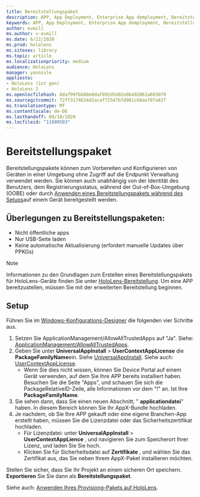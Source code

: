 ```yaml
---
title: Bereitstellungspaket
description: APP, App Deployment, Enterprise App demployment, Bereitstellung
keywords: APP, App Deployment, Enterprise App demployment, Bereitstellung
author: evmill
ms.author: v-evmill
ms.date: 6/22/2020
ms.prod: hololens
ms.sitesec: library
ms.topic: article
ms.localizationpriority: medium
audience: HoloLens
manager: yannisle
appliesto:
- HoloLens (1st gen)
- HoloLens 2
ms.openlocfilehash: 6daf99fbb60e0daf892d5d02e86492061a665070
ms.sourcegitcommit: 72ff3174b34d2acaf72547b7d981c66aef8fa82f
ms.translationtype: MT
ms.contentlocale: de-DE
ms.lasthandoff: 09/10/2020
ms.locfileid: "11009503"
---
```

# Bereitstellungspaket

Bereitstellungspakete können zum Vorbereiten und Konfigurieren von Geräten in einer Umgebung ohne Zugriff auf die Endpunkt Verwaltung verwendet werden. Sie können auch unabhängig von der Identität des Benutzers, dem Registrierungsstatus, während der Out-of-Box-Umgebung (OOBE) oder durch [Anwenden eines Bereitstellungspakets während des Setups](https://docs.microsoft.com/hololens/hololens-provisioning##apply-a-provisioning-package-to-hololens-during-setup)auf einem Gerät bereitgestellt werden.

## Überlegungen zu Bereitstellungspaketen:
* Nicht öffentliche apps
* Nur USB-Seite laden
* Keine automatische Aktualisierung (erfordert manuelle Updates über PPKGs)

> [!NOTE] 
> Informationen zu den Grundlagen zum Erstellen eines Bereitstellungspakets für HoloLens-Geräte finden Sie unter [HoloLens-Bereitstellung](https://docs.microsoft.com/hololens/hololens-provisioning). Um eine APP bereitzustellen, müssen Sie mit der erweiterten Bereitstellung beginnen. 

## Setup

Führen Sie im [Windows-Konfigurations-Designer](https://www.microsoft.com/store/productId/9NBLGGH4TX22) die folgenden vier Schritte aus.

1. Setzen Sie ApplicationManagement/AllowAllTrustedApps auf "Ja". Siehe: [ApplicationManagement/AllowAllTrustedApps](https://docs.microsoft.com/windows/client-management/mdm/policy-csp-applicationmanagement#applicationmanagement-allowalltrustedapps).
2. Geben Sie unter **UniversalAppInstall**  >  **UserContextAppLicense** die **PackageFamilyName**ein. Siehe [UniversalAppInstall](https://docs.microsoft.com/windows/configuration/wcd/wcd-universalappinstall). Siehe auch: [UserContextAppLicense](https://docs.microsoft.com/windows/configuration/wcd/wcd-universalappinstall#usercontextapplicense).
    - Wenn Sie dies nicht wissen, können Sie Device Portal auf einem Gerät verwenden, auf dem Sie Ihre APP bereits installiert haben. Besuchen Sie die Seite "Apps", und schauen Sie sich die PackageRelativeID-Zeile, alle Informationen vor dem "!" an. Ist Ihre **PackageFamilyName**.
3. Sie sehen dann, dass Sie einen neuen Abschnitt, " **applicationdatei**" haben. In diesem Bereich können Sie Ihr AppX-Bundle hochladen. 
4. Je nachdem, ob Sie Ihre APP gekauft oder eine eigene Branchen-App erstellt haben, müssen Sie die Lizenzdatei oder das Sicherheitszertifikat hochladen.
    - Für Lizenzdatei: unter **UniversalAppInstall**  >  **UserContextAppLience** , und navigieren Sie zum Speicherort Ihrer Lizenz, und laden Sie Sie hoch. 
    - Klicken Sie für Sicherheitsdatei auf **Zertifikate** , und wählen Sie das Zertifikat aus, das Sie neben Ihrem AppX-Paket installieren möchten. 

Stellen Sie sicher, dass Sie Ihr Projekt an einem sicheren Ort speichern. **Exportieren** Sie Sie dann als **Bereitstellungspaket**.  
    
Siehe auch: [Anwenden Ihres Provisiong-Pakets auf HoloLens](https://docs.microsoft.com/hololens/hololens-provisioning#apply-a-provisioning-package-to-hololens-during-setup).
